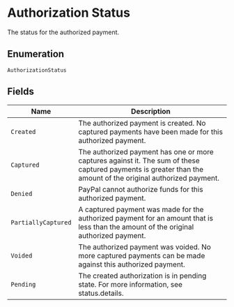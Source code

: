 
# Authorization Status

The status for the authorized payment.

## Enumeration

`AuthorizationStatus`

## Fields

| Name | Description |
|  --- | --- |
| `Created` | The authorized payment is created. No captured payments have been made for this authorized payment. |
| `Captured` | The authorized payment has one or more captures against it. The sum of these captured payments is greater than the amount of the original authorized payment. |
| `Denied` | PayPal cannot authorize funds for this authorized payment. |
| `PartiallyCaptured` | A captured payment was made for the authorized payment for an amount that is less than the amount of the original authorized payment. |
| `Voided` | The authorized payment was voided. No more captured payments can be made against this authorized payment. |
| `Pending` | The created authorization is in pending state. For more information, see status.details. |

